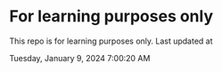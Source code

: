 # For learning purposes only
This repo is for learning purposes only.
Last updated at

Tuesday, January 9, 2024 7:00:20 AM


